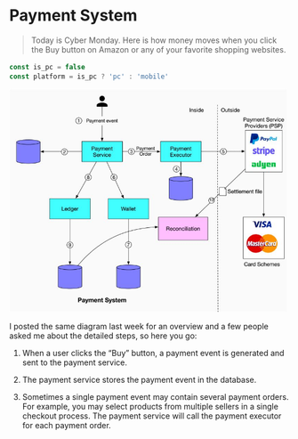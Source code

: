 # Payment System
> Today is Cyber Monday. Here is how money moves when you click the Buy button on Amazon or any of your favorite shopping websites. 

```js
const is_pc = false
const platform = is_pc ? 'pc' : 'mobile'
```

<img src="/system-design/payment.jpeg" width="500" />

I posted the same diagram last week for an overview and a few people asked me about the detailed steps, so here you go: 

1. When a user clicks the “Buy” button, a payment event is generated and sent to the payment service.

2. The payment service stores the payment event in the database.

3. Sometimes a single payment event may contain several payment orders. For example, you may select products from multiple sellers in a single checkout process. The payment service will call the payment executor for each payment order.
